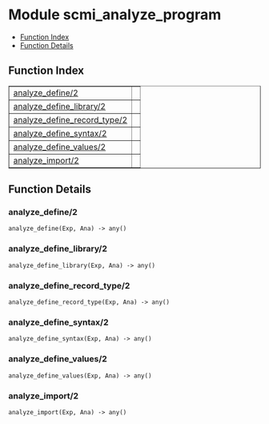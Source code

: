 

# Module scmi_analyze_program #
* [Function Index](#index)
* [Function Details](#functions)


<a name="index"></a>

## Function Index ##


<table width="100%" border="1" cellspacing="0" cellpadding="2" summary="function index"><tr><td valign="top"><a href="#analyze_define-2">analyze_define/2</a></td><td></td></tr><tr><td valign="top"><a href="#analyze_define_library-2">analyze_define_library/2</a></td><td></td></tr><tr><td valign="top"><a href="#analyze_define_record_type-2">analyze_define_record_type/2</a></td><td></td></tr><tr><td valign="top"><a href="#analyze_define_syntax-2">analyze_define_syntax/2</a></td><td></td></tr><tr><td valign="top"><a href="#analyze_define_values-2">analyze_define_values/2</a></td><td></td></tr><tr><td valign="top"><a href="#analyze_import-2">analyze_import/2</a></td><td></td></tr></table>


<a name="functions"></a>

## Function Details ##

<a name="analyze_define-2"></a>

### analyze_define/2 ###

`analyze_define(Exp, Ana) -> any()`


<a name="analyze_define_library-2"></a>

### analyze_define_library/2 ###

`analyze_define_library(Exp, Ana) -> any()`


<a name="analyze_define_record_type-2"></a>

### analyze_define_record_type/2 ###

`analyze_define_record_type(Exp, Ana) -> any()`


<a name="analyze_define_syntax-2"></a>

### analyze_define_syntax/2 ###

`analyze_define_syntax(Exp, Ana) -> any()`


<a name="analyze_define_values-2"></a>

### analyze_define_values/2 ###

`analyze_define_values(Exp, Ana) -> any()`


<a name="analyze_import-2"></a>

### analyze_import/2 ###

`analyze_import(Exp, Ana) -> any()`


